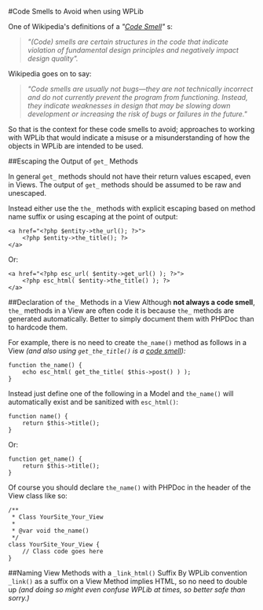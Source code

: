 <!--
Title: Code Smells to Avoid | WPLib Best Practices
Description: WPLib Best Practice: Code Smells to Avoid
Author: Mike Schinkel
Date: 2015/04/26
-->


#Code Smells to Avoid when using WPLib

One of Wikipedia's definitions of a _"[_Code Smell_](http://en.wikipedia.org/wiki/Code_smell)"_ s:

> _"(Code) smells are certain structures in the code that indicate violation of fundamental design principles and negatively impact design quality"._

Wikipedia goes on to say:
> _"Code smells are usually not bugs—they are not technically incorrect and do not currently prevent the program from functioning. Instead, they indicate weaknesses in design that may be slowing down development or increasing the risk of bugs or failures in the future."_

So that is the context for these code smells to avoid; approaches to working with WPLib that would indicate a misuse or a misunderstanding of how the objects in WPLib are intended to be used.

##Escaping the Output of `get_` Methods

In general `get_` methods should not have their return values escaped, even in Views.  The output of `get_` methods should be assumed to be raw and unescaped.

Instead either use the `the_` methods with explicit escaping based on method name suffix or using escaping at the point of output:

	<a href="<?php $entity->the_url(); ?>">
		<?php $entity->the_title(); ?>
	</a>
	
Or:

	<a href="<?php esc_url( $entity->get_url() ); ?>">
		<?php esc_html( $entity->the_title() ); ?>
	</a>
	

##Declaration of `the_` Methods in a View
Although **not always a code smell**, `the_` methods in a View are often code  it is because `the_` methods are generated automatically. Better to simply document them with PHPDoc than to hardcode them.

For example, there is no need to create `the_name()` method as follows in a View _(and also using `get_the_title()` is a [code smell](code-smells)):_

	function the_name() {
		echo esc_html( get_the_title( $this->post() ) );
	}
	
Instead just define one of the following in a Model and `the_name()` will automatically exist and be sanitized with `esc_html()`:

	function name() {
		return $this->title();
	}

Or: 

	function get_name() {
		return $this->title();
	}

Of course you should declare `the_name()` with PHPDoc in the header of the View class like so:

	/**
	 * Class YourSite_Your_View
	 * 
 	 * @var void the_name()
 	 */
 	class YourSite_Your_View {
 		// Class code goes here
 	}
 	
##Naming View Methods with a `_link_html()` Suffix
By WPLib convention `_link()` as a suffix on a View Method implies HTML, so no need to double up _(and doing so might even confuse WPLib at times, so better safe than sorry.)_